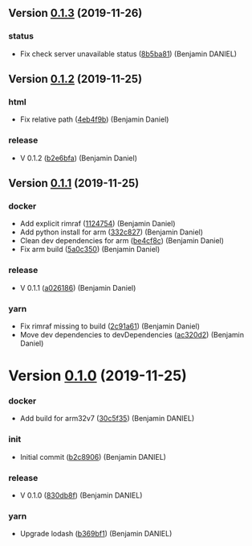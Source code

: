 ## Version [0.1.3](https://github.com/neo9/n9-node-microservice-skeleton/compare/0.1.2...0.1.3) (2019-11-26)


### status

* Fix check server unavailable status ([8b5ba81](https://github.com/neo9/n9-node-microservice-skeleton/commit/8b5ba81)) (Benjamin DANIEL)



## Version [0.1.2](https://github.com/neo9/n9-node-microservice-skeleton/compare/0.1.1...0.1.2) (2019-11-25)


### html

* Fix relative path ([4eb4f9b](https://github.com/neo9/n9-node-microservice-skeleton/commit/4eb4f9b)) (Benjamin Daniel)

### release

* V 0.1.2 ([b2e6bfa](https://github.com/neo9/n9-node-microservice-skeleton/commit/b2e6bfa)) (Benjamin Daniel)



## Version [0.1.1](https://github.com/neo9/n9-node-microservice-skeleton/compare/0.1.0...0.1.1) (2019-11-25)


### docker

* Add explicit rimraf ([1124754](https://github.com/neo9/n9-node-microservice-skeleton/commit/1124754)) (Benjamin Daniel)
* Add python install for arm ([332c827](https://github.com/neo9/n9-node-microservice-skeleton/commit/332c827)) (Benjamin Daniel)
* Clean dev dependencies for arm ([be4cf8c](https://github.com/neo9/n9-node-microservice-skeleton/commit/be4cf8c)) (Benjamin Daniel)
* Fix arm build ([5a0c350](https://github.com/neo9/n9-node-microservice-skeleton/commit/5a0c350)) (Benjamin Daniel)

### release

* V 0.1.1 ([a026186](https://github.com/neo9/n9-node-microservice-skeleton/commit/a026186)) (Benjamin Daniel)

### yarn

* Fix rimraf missing to build ([2c91a61](https://github.com/neo9/n9-node-microservice-skeleton/commit/2c91a61)) (Benjamin Daniel)
* Move dev dependencies to devDependencies ([ac320d2](https://github.com/neo9/n9-node-microservice-skeleton/commit/ac320d2)) (Benjamin Daniel)



# Version [0.1.0](https://github.com/neo9/n9-node-microservice-skeleton/compare/b2c8906...0.1.0) (2019-11-25)


### docker

* Add build for arm32v7 ([30c5f35](https://github.com/neo9/n9-node-microservice-skeleton/commit/30c5f35)) (Benjamin DANIEL)

### init

* Initial commit ([b2c8906](https://github.com/neo9/n9-node-microservice-skeleton/commit/b2c8906)) (Benjamin DANIEL)

### release

* V 0.1.0 ([830db8f](https://github.com/neo9/n9-node-microservice-skeleton/commit/830db8f)) (Benjamin DANIEL)

### yarn

* Upgrade lodash ([b369bf1](https://github.com/neo9/n9-node-microservice-skeleton/commit/b369bf1)) (Benjamin DANIEL)



